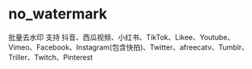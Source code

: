 # no_watermark
批量去水印 支持 抖音、西瓜视频、小红书、TikTok、Likee、Youtube、Vimeo、Facebook、Instagram(包含快拍)、Twitter、afreecatv、Tumblr、Triller、Twitch、Pinterest
